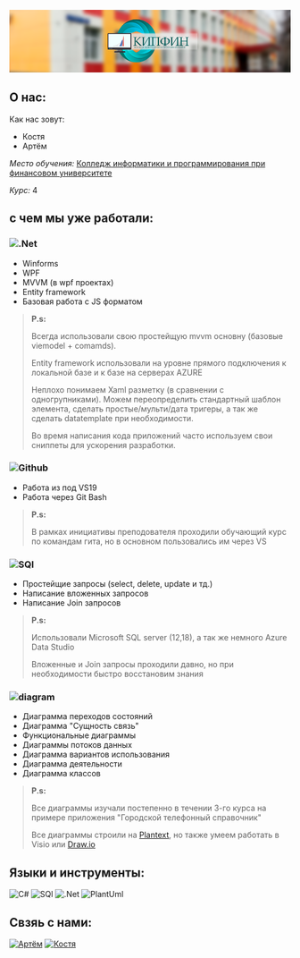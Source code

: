 
![Logo](https://raw.githubusercontent.com/Htomsik/Htomsik/main/Assets/collage.png)
## **О нас:**

 Как нас зовут:
 * Костя
 * Артём

 *Место обучения:* [Колледж информатики и программирования при финансовом университете](http://www.fa.ru/org/spo/kip/Pages/Home.aspx)

 *Курс:* 4 

## с чем мы уже работали:

### ![.Net](https://img.shields.io/badge/-Framework-1C1C22?style=for-the-badge&logo=.net&color=32409A)
* Winforms
* WPF
* MVVM (в wpf проектах)
* Entity framework 
* Базовая работа с JS форматом

>__Р.s:__
>
>Всегда использовали свою простейщую mvvm основну (базовые viemodel + comamds).
>
>Entity framework использовали на уровне прямого подключения к локальной базе и к базе на серверах AZURE
>
>Неплохо понимаем Xaml разметку (в сравнении с одногрупниками). Можем переопределить стандартный шаблон элемента, сделать простые/мульти/дата тригеры, а так же сделать datatemplate при необходимости.
>
>Во время написания кода приложений часто используем свои сниппеты для ускорения разработки. 


 ### ![Github](https://img.shields.io/badge/-Git-1C1C22?style=for-the-badge&logo=git&color=32409A)
* Работа из под VS19
* Работа через Git Bash 

>__Р.s:__
>
> В рамках инициативы преподователя проходили обучающий курс по командам гита, но в основном пользовались им через VS

 ### ![SQl](https://img.shields.io/badge/-SQL-1C1C22?style=for-the-badge&logo=Mysql&color=32409A)
* Простейщие запросы (select, delete, update и тд.)
* Написание вложенных запросов
* Написание Join запросов

>__Р.s:__
>
>Использовали Microsoft SQL server (12,18), а так же немного Azure Data Studio
>
>Вложенные и Join запросы проходили давно, но при необходимости быстро восстановим знания

 ### ![diagram](https://img.shields.io/badge/-diagrams-1C1C22?style=for-the-badge&logo=&color=32409A)

* Диаграмма переходов состояний
* Диаграмма "Сущность связь"
* Функциональные диаграммы
* Диаграммы потоков данных
* Диаграмма вариантов использования
* Диаграмма деятельности
* Диаграмма классов

>__Р.s:__
>
>Все диаграммы изучали постепенно в течении 3-го курса на примере приложения "Городской телефонный справочник"
>
>Все диаграммы строили на [Plantext](https://www.planttext.com/), но также умеем работать в Visio или [Draw.io](https://app.diagrams.net/)



## **Языки и инструменты:**
![C#](https://img.shields.io/badge/-C_sharp-1C1C22?style=for-the-badge&logo=csharp)
![SQl](https://img.shields.io/badge/-SQL-1C1C22?style=for-the-badge&logo=Mysql)
![.Net](https://img.shields.io/badge/-Framework-1C1C22?style=for-the-badge&logo=.net)
![PlantUml](https://img.shields.io/badge/-PlantUml-1C1C22?style=for-the-badge&logo=PlantUml)


## **Свзяь с нами:**
[![Артём](https://img.shields.io/badge/-Артём-1C1C22?style=for-the-badge&logo=vk&logoColor=red)](https://m.vk.com/id506987182)
[![Костя](https://img.shields.io/badge/-Костя-1C1C22?style=for-the-badge&logo=vk&logoColor=blue)](https://m.vk.com/jessnjake)